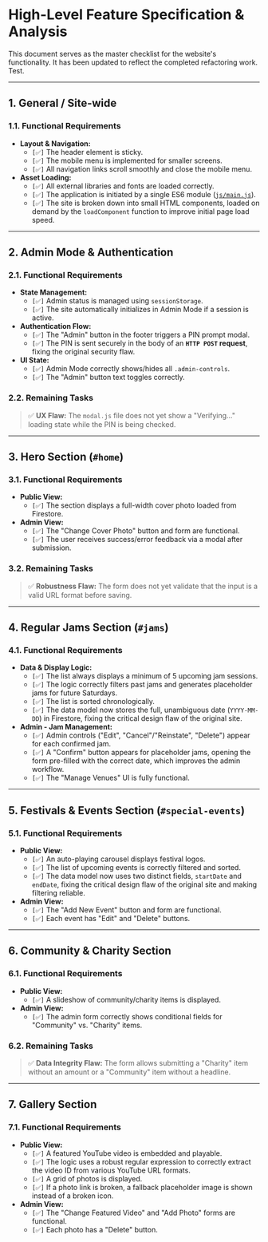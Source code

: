 # High-Level Feature Specification & Analysis

This document serves as the master checklist for the website's functionality. It has been updated to reflect the completed refactoring work. Test.

---
## 1. General / Site-wide

### 1.1. Functional Requirements

* **Layout & Navigation:**
    * `[✅]` The header element is sticky.
    * `[✅]` The mobile menu is implemented for smaller screens.
    * `[✅]` All navigation links scroll smoothly and close the mobile menu.
* **Asset Loading:**
    * `[✅]` All external libraries and fonts are loaded correctly.
    * `[✅]` The application is initiated by a single ES6 module ([`js/main.js`](./js/main.js)).
    * `[✅]` The site is broken down into small HTML components, loaded on demand by the `loadComponent` function to improve initial page load speed.

---
## 2. Admin Mode & Authentication

### 2.1. Functional Requirements

* **State Management:**
    * `[✅]` Admin status is managed using `sessionStorage`.
    * `[✅]` The site automatically initializes in Admin Mode if a session is active.
* **Authentication Flow:**
    * `[✅]` The "Admin" button in the footer triggers a PIN prompt modal.
    * `[✅]` The PIN is sent securely in the body of an **`HTTP POST` request**, fixing the original security flaw.
* **UI State:**
    * `[✅]` Admin Mode correctly shows/hides all `.admin-controls`.
    * `[✅]` The "Admin" button text toggles correctly.

### 2.2. Remaining Tasks

> ✅ **UX Flaw:** The `modal.js` file does not yet show a "Verifying..." loading state while the PIN is being checked.

---
## 3. Hero Section (`#home`)

### 3.1. Functional Requirements

* **Public View:**
    * `[✅]` The section displays a full-width cover photo loaded from Firestore.
* **Admin View:**
    * `[✅]` The "Change Cover Photo" button and form are functional.
    * `[✅]` The user receives success/error feedback via a modal after submission.

### 3.2. Remaining Tasks

> ✅ **Robustness Flaw:** The form does not yet validate that the input is a valid URL format before saving.

---
## 4. Regular Jams Section (`#jams`)

### 4.1. Functional Requirements

* **Data & Display Logic:**
    * `[✅]` The list always displays a minimum of 5 upcoming jam sessions.
    * `[✅]` The logic correctly filters past jams and generates placeholder jams for future Saturdays.
    * `[✅]` The list is sorted chronologically.
    * `[✅]` The data model now stores the full, unambiguous date (`YYYY-MM-DD`) in Firestore, fixing the critical design flaw of the original site.
* **Admin - Jam Management:**
    * `[✅]` Admin controls ("Edit", "Cancel"/"Reinstate", "Delete") appear for each confirmed jam.
    * `[✅]` A "Confirm" button appears for placeholder jams, opening the form pre-filled with the correct date, which improves the admin workflow.
    * `[✅]` The "Manage Venues" UI is fully functional.

---
## 5. Festivals & Events Section (`#special-events`)

### 5.1. Functional Requirements

* **Public View:**
    * `[✅]` An auto-playing carousel displays festival logos.
    * `[✅]` The list of upcoming events is correctly filtered and sorted.
    * `[✅]` The data model now uses two distinct fields, `startDate` and `endDate`, fixing the critical design flaw of the original site and making filtering reliable.
* **Admin View:**
    * `[✅]` The "Add New Event" button and form are functional.
    * `[✅]` Each event has "Edit" and "Delete" buttons.

---
## 6. Community & Charity Section

### 6.1. Functional Requirements
* **Public View:**
    * `[✅]` A slideshow of community/charity items is displayed.
* **Admin View:**
    * `[✅]` The admin form correctly shows conditional fields for "Community" vs. "Charity" items.

### 6.2. Remaining Tasks
> ✅ **Data Integrity Flaw:** The form allows submitting a "Charity" item without an amount or a "Community" item without a headline.

---
## 7. Gallery Section

### 7.1. Functional Requirements
* **Public View:**
    * `[✅]` A featured YouTube video is embedded and playable.
    * `[✅]` The logic uses a robust regular expression to correctly extract the video ID from various YouTube URL formats.
    * `[✅]` A grid of photos is displayed.
    * `[✅]` If a photo link is broken, a fallback placeholder image is shown instead of a broken icon.
* **Admin View:**
    * `[✅]` The "Change Featured Video" and "Add Photo" forms are functional.
    * `[✅]` Each photo has a "Delete" button.
